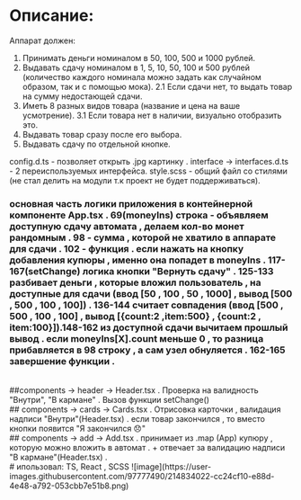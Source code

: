 # Описание:

Аппарат должен:

1. Принимать деньги номиналом в 50, 100, 500 и 1000 рублей.
2. Выдавать сдачу номиналом в 1, 5, 10, 50, 100 и 500 рублей
   (количество каждого номинала можно задать как случайном образом,
   так и с помощью мока).
   2.1 Если сдачи нет, то выдать товар на сумму недостающей сдачи.
3. Иметь 8 разных видов товара (название и цена на ваше усмотрение).
   3.1 Если товара нет в наличии, визуально отобразить это.
4. Выдавать товар сразу после его выбора.
5. Выдавать сдачу по отдельной кнопке.
   <br/>

config.d.ts - позволяет открыть .jpg картинку . interface -> interfaces.d.ts - 2 переиспользуемых интерфейса. style.scss - общий файл со стилями (не стал делить на модули т.к проект не будет поддерживаться).
<br/>

### основная часть логики приложения в контейнерной компоненте App.tsx . 69(moneyIns) строка - объявляем доступную сдачу автомата , делаем кол-во монет рандомным . 98 - сумма , которой не хватило в аппарате для сдачи . 102 - функция . если нажать на кнопку добавления купюры , именно она попадет в moneyIns . 117-167(setChange) логика кнопки "Вернуть сдачу" . 125-133 разбивает деньги , которые вложил пользователь , на доступные для сдачи (ввод [50 , 100 , 50 , 1000] , вывод [500 , 500 , 100 , 100]) . 136-144 считает совпадения (ввод [500 , 500 , 100 , 100] , вывод [{count:2 ,item:500} , {count:2 , item:100}]).148-162 из доступной сдачи вычитаем прошлый вывод . если moneyIns[Х].count меньше 0 , то разница прибавляется в 98 строку , а сам узел обнуляется . 162-165 завершение функции .

<br/>
##components -> header -> Header.tsx . Проверка на валидность "Внутри", "В кармане" . Вызов функции setChange()
<br/>
## components -> cards -> Cards.tsx . Отрисовка карточки , валидация надписи "Внутри"(Header.tsx)  . если товар закончился , то вместо кнопки появится "Я закончился 😞"
<br/>
## components -> add -> Add.tsx . принимает из .map (App) купюру , которую можно вложить в автомат . + отвечает за валидацию надписи "В кармане"(Header.tsx) . 
<br/>
# ипользовал: TS, React , SCSS
![image](https://user-images.githubusercontent.com/97777490/214834022-cc24cf10-e88d-4e48-a792-053cbb7e51b8.png)
